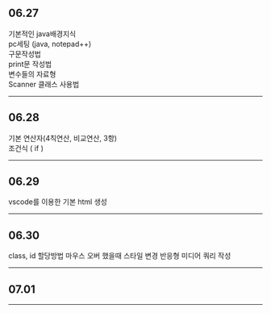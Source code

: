 06.27
-----
기본적인 java배경지식   
pc세팅 (java, notepad++)   
구문작성법   
print문 작성법   
변수들의 자료형   
Scanner 클래스 사용법
***

06.28
------
기본 연산자(4칙연산, 비교연산, 3항)   
조건식 ( if )   
***

06.29
------
vscode를 이용한 기본 html 생성
***

06.30
------
class, id 할당방법
마우스 오버 했을때 스타일 변경
반응형 미디어 쿼리 작성
***

07.01
------

***
